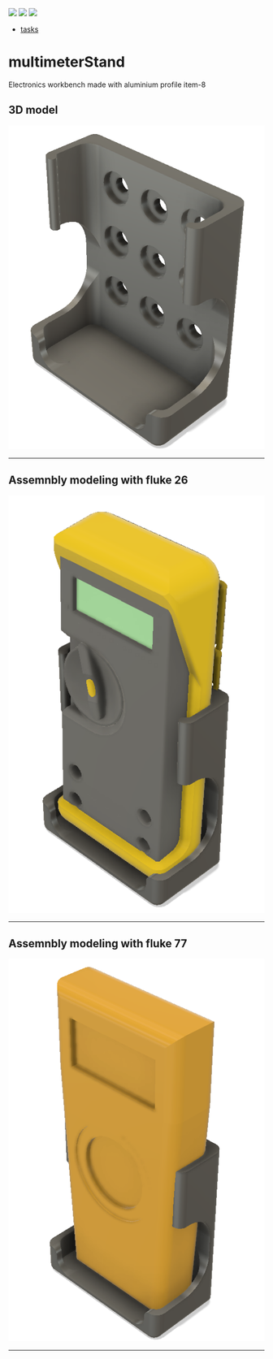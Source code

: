 [![](https://img.shields.io/badge/organization-nikosLab-blue.svg)](https://github.com/iotmodular) 
[![](https://img.shields.io/badge/remote-multimeterStand-green.svg)](https://github.com/nikoschalikias/multimeterStand) 
[![](https://img.shields.io/badge/local-F:\prj\nikosLab\multimeterStand-orange.svg)]() 


* [tasks](tasks.md)


# multimeterStand

Electronics workbench made with aluminium profile item-8

## 3D model
<p align="center">
<img
src="img/01.PNG"
width = 600
/>
</p>

----

<!-- pagebreak -->
## Assemnbly modeling with fluke 26
<p align="center">
<img
src="img/02.PNG"
width = 600
/>
</p>

----

<!-- pagebreak -->
## Assemnbly modeling with fluke 77


<p align="center">
<img
src="img/03.PNG"
width = 600
/>
</p>


----

